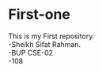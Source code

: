 # First-one
This is my First repository. <br>
        -Sheikh Sifat Rahman.<br>
        -BUP CSE-02 <br>
        -108
        
